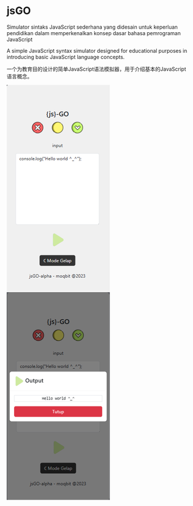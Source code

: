 # jsGO
Simulator sintaks JavaScript sederhana yang didesain untuk keperluan pendidikan dalam memperkenalkan konsep dasar bahasa pemrograman JavaScript

A simple JavaScript syntax simulator designed for educational purposes in introducing basic JavaScript language concepts.

一个为教育目的设计的简单JavaScript语法模拟器，用于介绍基本的JavaScript语言概念。

![ss0](0.png)
![ss1](1.png)
